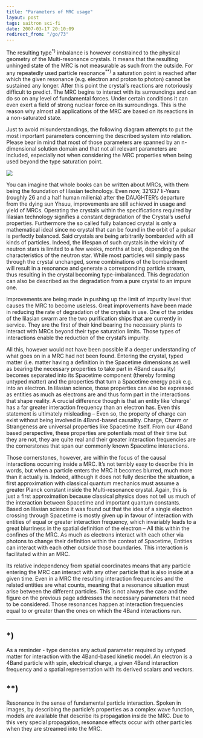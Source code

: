 ```yaml
---
title: "Parameters of MRC usage"
layout: post
tags: saitron sci-fi
date: 2007-03-17 20:10:09
redirect_from: "/go/73"
---
```


The resulting type<sup>*)</sup> imbalance is however constrained to the physical geometry of the Multi-resonance crystals. It means that the resulting unhinged state of the MRC is not measurable as such from the outside. For any repeatedly used particle resonance<sup>**)</sup>  a saturation point is reached after which the given resonance (e.g. electron and proton to photon) cannot be sustained any longer. After this point the crystal’s reactions are notoriously difficult to predict. The MRC begins to interact with its surroundings and can do so on any level of fundamental forces. Under certain conditions it can even exert a field of strong nuclear force on its surroundings. This is the reason why almost all applications of the MRC are based on its reactions in a non-saturated state.

Just to avoid misunderstandings, the following diagram attempts to put the most important parameters concerning the described system into relation. Please bear in mind that most of those parameters are spanned by an n-dimensional solution domain and that not all relevant parameters are included, especially not when considering the MRC properties when being used beyond the type saturation point.

![](files/images/saitech1-fig4b.png)

You can imagine that whole books can be written about MRCs, with them being the foundation of Iilasian technology. Even now, 32’637 Ii-Years   (roughly 26 and a half human millenia) after the DAUGHTER’s departure from the dying sun Yhsuu, improvements are still achieved in usage and yield of MRCs. Operating the crystals within the specifications required by Iilasian technology signifies a constant degradation of the Crystal’s useful properties. Furthermore the so called fully balanced crystal is only a mathematical ideal since no crystal that can be found in the orbit of a pulsar is perfectly balanced. Said crystals are being arbitrarily bombarded with all kinds of particles. Indeed, the lifespan of such crystals in the vicinity of neutron stars is limited to a few weeks, months at best, depending on the characteristics of the neutron star. While most particles will simply pass through the crystal unchanged, some combinations of the bombardment will result in a resonance and generate a corresponding particle stream, thus resulting in the crystal becoming type-imbalanced. This degradation can also be described as the degradation from a pure crystal to an impure one.

Improvements are being made in pushing up the limit of impurity level that causes the MRC to become useless. Great improvements have been made in reducing the rate of degradation of the crystals in use. One of the prides of the Iilasian swarm are the two purification ships that are currently in service. They are the first of their kind bearing the necessary plants to interact with MRCs beyond their type saturation limits. Those types of interactions enable the reduction of the crystal’s impurity.

All this, however would not have been possible if a deeper understanding of what goes on in a MRC had not been found. Entering the crystal, typed matter (i.e. matter having a definition in the Spacetime dimensions as well as bearing the necessary properties to take part in 4Band causality) becomes separated into its Spacetime component (thereby forming untyped matter) and the properties that turn a Spacetime energy peak e.g. into an electron. In Iilasian science, those properties can also be expressed as entities as much as electrons are and thus form part in the interactions that shape reality. A crucial difference though is that an entity like ‘charge’ has a far greater interaction frequency than an electron has. Even this statement is ultimately misleading – Even so, the property of charge can exist without being involved in 4Band-based causality. Charge, Charm or Strangeness are universal properties like Spacetime itself. From our 4Band based perspective, these properties are potentials most of their time but they are not, they are quite real and their greater interaction frequencies are the cornerstones that span our commonly known Spacetime interactions.

Those cornerstones, however, are within the focus of the causal interactions occurring inside a MRC. It’s not terribly easy to describe this in words, but when a particle enters the MRC it becomes blurred, much more than it actually is. Indeed, although it does not fully describe the situation, a first approximation with classical quantum mechanics must assume a greater Planck constant inside the Multi-resonance crystal. Again, this is just a first approximation because classical physics does not tell us much of the interaction between Spacetime and important quantum constants. Based on Iilasian science it was found out that the idea of a single electron crossing through Spacetime is mostly given up in favour of interaction with entities of equal or greater interaction frequency, which invariably leads to a great blurriness in the spatial definition of the electron – All this within the confines of the MRC. As much as electrons interact with each other via photons to change their definition within the context of Spacetime, Entities can interact with each other outside those boundaries. This interaction is facilitated within an MRC. 

Its relative independency from spatial coordinates means that any particle entering the MRC can interact with any other particle that is also inside at a given time. Even in a MRC the resulting interaction frequencies and the related entities are what counts, meaning that a resonance situation must arise between the different particles. This is not always the case and the figure on the previous page addresses the necessary parameters that need to be considered. 
Those resonances happen at interaction frequencies equal to or greater than the ones on which the 4Band interactions run.

* * *

## *)

As a reminder - type denotes any actual parameter required by untyped matter for interaction with the 4Band-based kinetic model. An electron is a 4Band particle with spin, electrical charge, a given 4Band interaction frequency and a spatial representation with its derived scalars and vectors.

## **)

Resonance in the sense of fundamental particle interaction. Spoken in images, by describing the particle’s properties as a complex wave function, models are available that describe its propagation inside the MRC. Due to this very special propagation, resonance effects occur with other particles when they are streamed into the MRC.